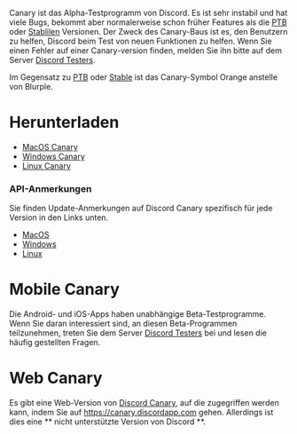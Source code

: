 <!-- TITEL: Discord Canary -->

Canary ist das Alpha-Testprogramm von Discord. Es ist sehr instabil und hat viele Bugs, bekommt aber normalerweise schon früher Features als die [PTB](/ptb) oder [Stablilen](/stable) Versionen. Der Zweck des Canary-Baus ist es, den Benutzern zu helfen, Discord beim Test von neuen Funktionen zu helfen. Wenn Sie einen Fehler auf einer Canary-version finden, melden Sie ihn bitte auf dem Server [Discord Testers](http://discord.gg/discord-testers).

Im Gegensatz zu [PTB](/ptb) oder [Stable](/stable) ist das Canary-Symbol Orange anstelle von Blurple.

# Herunterladen
* [MacOS Canary](https://discordapp.com/api/download/canary?platform=osx)
* [Windows Canary](https://discordapp.com/api/download/canary?platform=win)
* [Linux Canary](https://discordapp.com/api/download/canary?platform=linux)
### API-Anmerkungen
Sie finden Update-Anmerkungen auf Discord Canary spezifisch für jede Version in den Links unten.
* [MacOS](https://discordapp.com/api/canary/updates?platform=osx)
* [Windows](https://discordapp.com/api/canary/updates?platform=win)
* [Linux](https://discordapp.com/api/canary/updates?platform=linux)
# Mobile Canary
Die Android- und iOS-Apps haben unabhängige Beta-Testprogramme. Wenn Sie daran interessiert sind, an diesen Beta-Programmen teilzunehmen, treten Sie dem Server [Discord Testers](http://discord.gg/discord-testers) bei und lesen die häufig gestellten Fragen.

# Web Canary
Es gibt eine Web-Version von [Discord Canary](/canary), auf die zugegriffen werden kann, indem Sie auf https://canary.discordapp.com gehen. Allerdings ist dies eine ** nicht unterstützte Version von Discord **.
